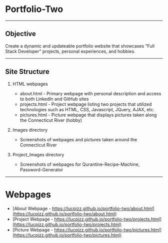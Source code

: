 # Portfolio-Two

---

## Objective

Create a dynamic and updateable portfolio website that showcases "Full Stack Developer" projects, personal experiences, and hobbies.

---

## Site Structure

1. HTML webpages

   - about.html - Primary webpage with personal description and access to both LinkedIn and GitHub sites
   - projects.html - Project webpage listing two projects that utilized technologies such as HTML, CSS, Javascript, JQuery, AJAX, etc.
   - pictures.html - Picture webpage that displays pictures taken along the Connecticut River (hobby)

2. Images directory

   - Screenshots of webpages and pictures taken around the Connecticut River

3. Project_Images directory

   - Screenshots of webpages for Qurantine-Recipe-Machine, Password-Generator

---

# Webpages

- [About Webpage - https://lucpizz.github.io/portfolio-two/about.html](https://lucpizz.github.io/portfolio-two/about.html)
- [Project Webpage - https://lucpizz.github.io/portfolio-two/projects.html](https://lucpizz.github.io/portfolio-two/projects.html)
- [Picture Webpage - https://lucpizz.github.io/portfolio-two/pictures.html](https://lucpizz.github.io/portfolio-two/pictures.html)

